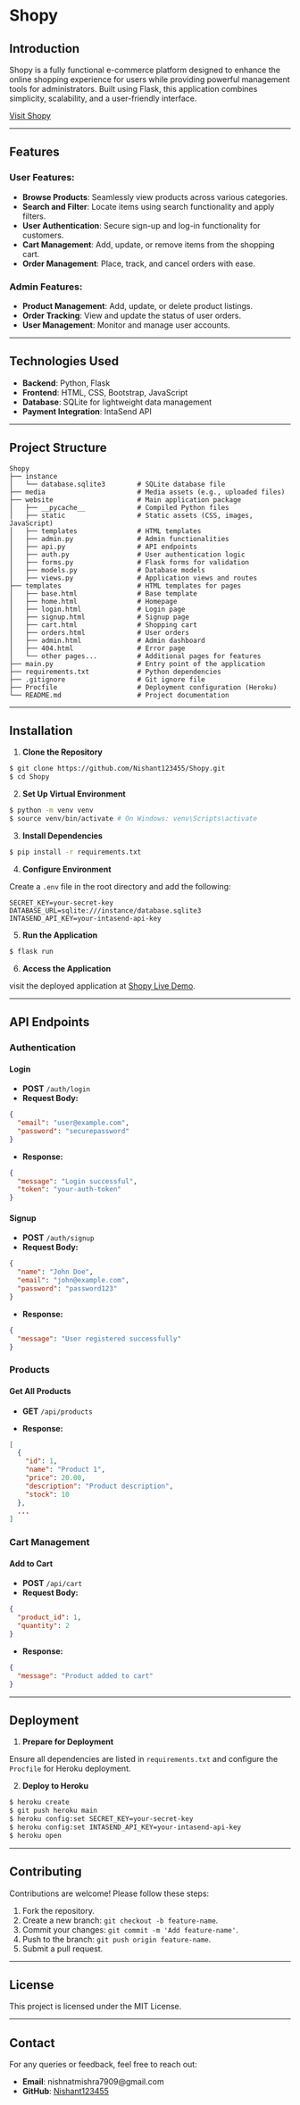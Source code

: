 # Shopy

## Introduction

Shopy is a fully functional e-commerce platform designed to enhance the online shopping experience for users while providing powerful management tools for administrators. Built using Flask, this application combines simplicity, scalability, and a user-friendly interface.

[Visit Shopy](https://shopy-8nyc.onrender.com)

---

## Features

### User Features:

- **Browse Products**: Seamlessly view products across various categories.
- **Search and Filter**: Locate items using search functionality and apply filters.
- **User Authentication**: Secure sign-up and log-in functionality for customers.
- **Cart Management**: Add, update, or remove items from the shopping cart.
- **Order Management**: Place, track, and cancel orders with ease.

### Admin Features:

- **Product Management**: Add, update, or delete product listings.
- **Order Tracking**: View and update the status of user orders.
- **User Management**: Monitor and manage user accounts.

---

## Technologies Used

- **Backend**: Python, Flask
- **Frontend**: HTML, CSS, Bootstrap, JavaScript
- **Database**: SQLite for lightweight data management
- **Payment Integration**: IntaSend API

---

## Project Structure

```
Shopy
├── instance
│   └── database.sqlite3        # SQLite database file
├── media                       # Media assets (e.g., uploaded files)
├── website                     # Main application package
│   ├── __pycache__             # Compiled Python files
│   ├── static                  # Static assets (CSS, images, JavaScript)
│   ├── templates               # HTML templates
│   ├── admin.py                # Admin functionalities
│   ├── api.py                  # API endpoints
│   ├── auth.py                 # User authentication logic
│   ├── forms.py                # Flask forms for validation
│   ├── models.py               # Database models
│   ├── views.py                # Application views and routes
├── templates                   # HTML templates for pages
│   ├── base.html               # Base template
│   ├── home.html               # Homepage
│   ├── login.html              # Login page
│   ├── signup.html             # Signup page
│   ├── cart.html               # Shopping cart
│   ├── orders.html             # User orders
│   ├── admin.html              # Admin dashboard
│   ├── 404.html                # Error page
│   └── other pages...          # Additional pages for features
├── main.py                     # Entry point of the application
├── requirements.txt            # Python dependencies
├── .gitignore                  # Git ignore file
├── Procfile                    # Deployment configuration (Heroku)
└── README.md                   # Project documentation
```

---

## Installation

1. **Clone the Repository**

```bash
$ git clone https://github.com/Nishant123455/Shopy.git
$ cd Shopy
```

2. **Set Up Virtual Environment**

```bash
$ python -m venv venv
$ source venv/bin/activate # On Windows: venv\Scripts\activate
```

3. **Install Dependencies**

```bash
$ pip install -r requirements.txt
```

4. **Configure Environment**

Create a `.env` file in the root directory and add the following:

```
SECRET_KEY=your-secret-key
DATABASE_URL=sqlite:///instance/database.sqlite3
INTASEND_API_KEY=your-intasend-api-key
```

5. **Run the Application**

```bash
$ flask run
```

6. **Access the Application**

visit the deployed application at [Shopy Live Demo](https://shopy-8nyc.onrender.com).

---

## API Endpoints

### **Authentication**

#### **Login**

- **POST** `/auth/login`
- **Request Body:**

```json
{
  "email": "user@example.com",
  "password": "securepassword"
}
```

- **Response:**

```json
{
  "message": "Login successful",
  "token": "your-auth-token"
}
```

#### **Signup**

- **POST** `/auth/signup`
- **Request Body:**

```json
{
  "name": "John Doe",
  "email": "john@example.com",
  "password": "password123"
}
```

- **Response:**

```json
{
  "message": "User registered successfully"
}
```

### **Products**

#### **Get All Products**

- **GET** `/api/products`

- **Response:**

```json
[
  {
    "id": 1,
    "name": "Product 1",
    "price": 20.00,
    "description": "Product description",
    "stock": 10
  },
  ...
]
```

### **Cart Management**

#### **Add to Cart**

- **POST** `/api/cart`
- **Request Body:**

```json
{
  "product_id": 1,
  "quantity": 2
}
```

- **Response:**

```json
{
  "message": "Product added to cart"
}
```

---

## Deployment

1. **Prepare for Deployment**

Ensure all dependencies are listed in `requirements.txt` and configure the `Procfile` for Heroku deployment.

2. **Deploy to Heroku**

```bash
$ heroku create
$ git push heroku main
$ heroku config:set SECRET_KEY=your-secret-key
$ heroku config:set INTASEND_API_KEY=your-intasend-api-key
$ heroku open
```

---

## Contributing

Contributions are welcome! Please follow these steps:

1. Fork the repository.
2. Create a new branch: `git checkout -b feature-name`.
3. Commit your changes: `git commit -m 'Add feature-name'`.
4. Push to the branch: `git push origin feature-name`.
5. Submit a pull request.

---

## License

This project is licensed under the MIT License.

---

## Contact

For any queries or feedback, feel free to reach out:

- **Email**: nishnatmishra7909\@gmail.com
- **GitHub**: [Nishant123455](https://github.com/Nishant123455)

